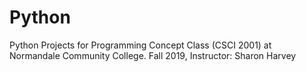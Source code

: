 # Python
Python Projects for Programming Concept Class (CSCI 2001) at Normandale Community College. 
Fall 2019,
Instructor: Sharon Harvey
